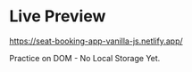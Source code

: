 # Live Preview

https://seat-booking-app-vanilla-js.netlify.app/

Practice on DOM - No Local Storage Yet.
